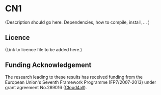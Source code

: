 # CN1
(Description should go here. Dependencies, how to compile, install, ... )

## Licence
(Link to licence file to be added here.)

## Funding Acknowledgement

The research leading to these results has received funding from the European
Union's Seventh Framework Programme (FP7/2007-2013) under grant agreement No.289016
([Cloud4all](http://www.cloud4all.info/)).
